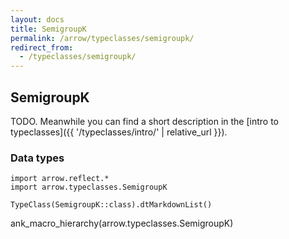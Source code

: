 ```yaml
---
layout: docs
title: SemigroupK
permalink: /arrow/typeclasses/semigroupk/
redirect_from:
  - /typeclasses/semigroupk/
---
```


## SemigroupK

TODO. Meanwhile you can find a short description in the [intro to typeclasses]({{ '/typeclasses/intro/' | relative_url }}).


### Data types

```kotlin:ank:replace
import arrow.reflect.*
import arrow.typeclasses.SemigroupK

TypeClass(SemigroupK::class).dtMarkdownList()
```

ank_macro_hierarchy(arrow.typeclasses.SemigroupK)
